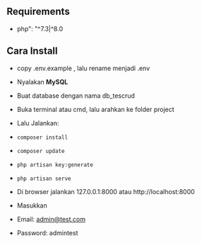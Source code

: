 ## Requirements
- php": "^7.3|^8.0

## Cara Install
- copy .env.example , lalu rename menjadi .env
- Nyalakan **MySQL**
- Buat database dengan nama db_tescrud
- Buka terminal atau cmd, lalu arahkan ke folder project
- Lalu Jalankan:
- `composer install` 
- `composer update` 
- `php artisan key:generate` 
- `php artisan serve` 

- Di browser jalankan 127.0.0.1:8000 atau http://localhost:8000
- Masukkan 
- Email: admin@test.com
- Password: admintest

